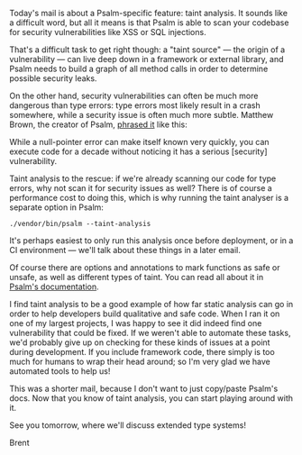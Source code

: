 Today's mail is about a Psalm-specific feature: taint analysis. It sounds like a difficult word, but all it means is that Psalm is able to scan your codebase for security vulnerabilities like XSS or SQL injections. 

That's a difficult task to get right though: a "taint source" — the origin of a vulnerability — can live deep down in a framework or external library, and Psalm needs to build a graph of all method calls in order to determine possible security leaks.

On the other hand, security vulnerabilities can often be much more dangerous than type errors: type errors most likely result in a crash somewhere, while a security issue is often much more subtle. Matthew Brown, the creator of Psalm, [phrased it](https://psalm.dev/articles/detect-security-vulnerabilities-with-psalm) like this:

<div class="quote">

While a null-pointer error can make itself known very quickly, you can execute code for a decade without noticing it has a serious [security] vulnerability.
</div>

Taint analysis to the rescue: if we're already scanning our code for type errors, why not scan it for security issues as well? There is of course a performance cost to doing this, which is why running the taint analyser is a separate option in Psalm:

```
./vendor/bin/psalm --taint-analysis
```

It's perhaps easiest to only run this analysis once before deployment, or in a CI environment — we'll talk about these things in a later email.

Of course there are options and annotations to mark functions as safe or unsafe, as well as different types of taint. You can read all about it in [Psalm's documentation](https://psalm.dev/docs/security_analysis/).

I find taint analysis to be a good example of how far static analysis can go in order to help developers build qualitative and safe code. When I ran it on one of my largest projects, I was happy to see it did indeed find one vulnerability that could be fixed. If we weren't able to automate these tasks, we'd probably give up on checking for these kinds of issues at a point during development. If you include framework code, there simply is too much for humans to wrap their head around; so I'm very glad we have automated tools to help us!

This was a shorter mail, because I don't want to just copy/paste Psalm's docs. Now that you know of taint analysis, you can start playing around with it.

See you tomorrow, where we'll discuss extended type systems!

Brent
